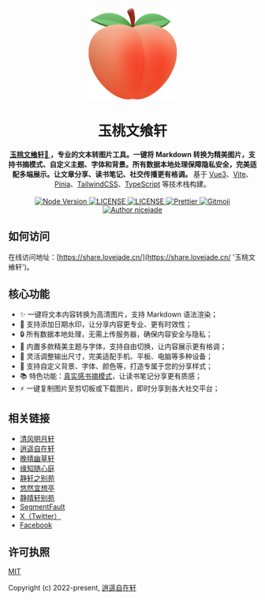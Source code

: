 <div align="center">
  <a href="https://share.lovejade.cn/?utm_source=github.com&pid=share"><img src="https://raw.githubusercontent.com/nicejade/markdown2png/master/src/assets/images/logo.png" width="180" alt="玉桃文飨轩"></a>
</div>

<h1 align="center">玉桃文飨轩</h1>

<div align="center">
  <strong><a target="_blank" href="https://share.lovejade.cn/?utm_source=github.com&pid=share">玉桃文飨轩🍑 </a>，专业的文本转图片工具。一键将 Markdown 转换为精美图片，支持书摘模式、自定义主题、字体和背景。所有数据本地处理保障隐私安全，完美适配多端展示。让文章分享、读书笔记、社交传播更有格调。
  </strong>基于 <a target="_blank" href="https://site.lovejade.cn/post/5b1a221c0526c920d6dfaada">Vue3</a>、<a href="https://site.lovejade.cn/post/6010e1b10c71de1fb957b64e">Vite</a>、<a target="_blank" href="https://site.lovejade.cn/post/631813c3c0922e0e572bde81">Pinia</a>、<a target="_blank" href="https://site.lovejade.cn/post/5fd20cb4c06d6302c1907ec7">TailwindCSS</a>、<a target="_blank" href="https://site.lovejade.cn/post/6278fdeaac00ce3f9b11a8ef">TypeScript</a> 等技术栈构建。
</div>

<br />

<div align="center">
  <a href="https://nodejs.org/en/">
    <img src="https://img.shields.io/badge/node->=16.0.0-green.svg" alt="Node Version">
  </a>
  <a href="https://github.com/nicejade/markdown2png">
    <img src="https://img.shields.io/github/package-json/v/nicejade/markdown2png" alt="LICENSE">
  </a>
  <a href="https://github.com/nicejade/wealth-tracker">
    <img src="https://img.shields.io/github/license/nicejade/markdown2png" alt="LICENSE">
  </a>
  <a href="https://prettier.io/">
    <img src="https://img.shields.io/badge/code_style-prettier-ff69b4.svg?style=flat" alt="Prettier">
  </a>
  <a href="https://gitmoji.dev">
  <img
    src="https://img.shields.io/badge/gitmoji-%20😜%20😍-FFDD67.svg?style=flat-square"
    alt="Gitmoji"
  />
</a>
  <a href="https://www.niceshare.site/">
    <img src="https://img.shields.io/badge/Author-nicejade-%23a696c8.svg" alt="Author nicejade">
  </a>
</div>

## 如何访问

在线访问地址：[https://share.lovejade.cn/](https://share.lovejade.cn/ '玉桃文飨轩')。

## 核心功能

- ✨ 一键将文本内容转换为高清图片，支持 Markdown 语法渲染；
- 📅 支持添加日期水印，让分享内容更专业、更有时效性；
- 🔒 所有数据本地处理，无需上传服务器，确保内容安全与隐私；
- 🎨 内置多款精美主题与字体，支持自由切换，让内容展示更有格调；
- 📱 灵活调整输出尺寸，完美适配手机、平板、电脑等多种设备；
- 💫 支持自定义背景、字体、颜色等，打造专属于您的分享样式；
- 📚 特色功能：[真实感书摘模式](https://share.lovejade.cn/digest)，让读书笔记分享更有质感；
- ⚡️ 一键复制图片至剪切板或下载图片，即时分享到各大社交平台；

## 相关链接

- [清风明月轩](https://www.lovejade.cn//?ref=github.com)
- [逍遥自在轩](https://niceshare.site/?ref=github.com)
- [晚晴幽草轩](https://www.jeffjade.com/nicelinks?ref=github.com)
- [缘知随心庭](https://fine.niceshare.site/?ref=github.com)
- [静轩之别苑](https://quickapp.lovejade.cn/?ref=github.com)
- [悠然宜想亭](https://forum.lovejade.cn//?ref=github.com)
- [静晴轩别苑](https://nice.lovejade.cn/?ref=github.com)
- [SegmentFault](https://segmentfault.com/u/jeffjade)
- [X（Twitter）](https://x.com/MarshalXuan)
- [Facebook](https://www.facebook.com/nice.jade.yang)

## 许可执照

[MIT](http://opensource.org/licenses/MIT)

Copyright (c) 2022-present, [逍遥自在轩](https://www.niceshare.site/)
